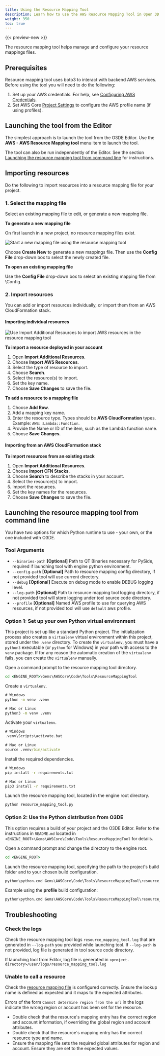 ```yaml
---
title: Using the Resource Mapping Tool
description: Learn how to use the AWS Resource Mapping Tool in Open 3D Engine.
weight: 350
toc: true
---
```


{{< preview-new >}}

The resource mapping tool helps manage and configure your resource mappings files.

## Prerequisites

Resource mapping tool uses boto3 to interact with backend AWS services. Before using the tool you will need to do the following:

1. Set up your AWS credentials. For help, see [Configuring AWS Credentials](./configuring-credentials.md).
1. Set AWS Core [Project Settings](./getting-started.md#project-settings) to configure the AWS profile name (if using profiles).

## Launching the tool from the Editor

The simplest approach is to launch the tool from the O3DE Editor. Use the **AWS - AWS Resource Mapping tool** menu item to launch the tool.

The tool can also be run independently of the Editor. See the section [Launching the resource mapping tool from command line](#launching-the-resource-mapping-tool-from-command-line) for instructions.

## Importing resources

Do the following to import resources into a resource mapping file for your project.

### 1. Select the mapping file

Select an existing mapping file to edit, or generate a new mapping file.

**To generate a new mapping file**

On first launch in a new project, no resource mapping files exist.

![Start a new mapping file using the resource mapping tool](/images/user-guide/gems/reference/aws/aws-core/resource-mapping-new.png)

Choose **Create New** to generate a new mappings file. Then use the **Config File** drop-down box to select the newly created file.

**To open an existing mapping file**

Use the **Config File** drop-down box to select an existing mapping file from <Project>\Config.

### 2. Import resources

You can add or import resources individually, or import them from an AWS CloudFormation stack.

#### Importing individual resources

![Use Import Additional Resources to import AWS resources in the resource mapping tool](/images/user-guide/gems/reference/aws/aws-core/resource-mapping-import.png)

**To import a resource deployed in your account**

1. Open **Import Additional Resources**.
1. Choose **Import AWS Resources**.
1. Select the type of resource to import.
1. Choose **Search**.
1. Select the resource(s) to import.
1. Set the key name.
1. Choose **Save Changes** to save the file.

**To add a resource to a mapping file**

1. Choose **Add Row**.
1. Add a mapping key name.
1. Enter the resource type. Types should be **AWS CloudFormation** types. Example: `AWS::Lambda::Function`.
1. Provide the Name or ID of the item, such as the Lambda function name.
1. Choose **Save Changes**.

#### Importing from an AWS CloudFormation stack

**To import resources from an existing stack**

1. Open **Import Additional Resources**.
1. Choose **Import CFN Stacks**.
1. Choose **Search** to describe the stacks in your account.
1. Select the resource(s) to import.
1. Import the resources.
1. Set the key names for the resources.
1. Choose **Save Changes** to save the file.

## Launching the resource mapping tool from command line

You have two options for which Python runtime to use - your own, or the one included with O3DE.

### Tool Arguments
* `--binaries-path` **[Optional]** Path to QT Binaries necessary for PySide, required if launching tool with engine python environment.
* `--config-path`   **[Optional]** Path to resource mapping config directory, if not provided tool will use current directory.
* `--debug`         **[Optional]** Execute on debug mode to enable DEBUG logging level.
* `--log-path`      **[Optional]** Path to resource mapping tool logging directory, if not provided tool will store logging under tool source code directory.
* `--profile`       **[Optional]** Named AWS profile to use for querying AWS resources, if not provided tool will use `default` aws profile.

### Option 1: Set up your own Python virtual environment

This project is set up like a standard Python project. The initialization process also creates a `virtualenv` virtual environment within this project, stored under the `.venv` directory. To create the `virtualenv`, you must have a `python3` executable (or `python` for Windows) in your path with access to the `venv` package. If for any reason the automatic creation of the `virtualenv` fails, you can create the `virtualenv` manually.

Open a command prompt to the resource mapping tool directory.

```cmd
cd <ENGINE_ROOT>\Gems\AWSCore\Code\Tools\ResourceMappingTool
```

Create a `virtualenv`.

```cmd
# Windows
python -m venv .venv

# Mac or Linux
python3 -m venv .venv
```

Activate your `virtualenv`.

```cmd
# Windows
.venv\Scripts\activate.bat

# Mac or Linux
source .venv/bin/activate
```

Install the required dependencies.

```cmd
# Windows
pip install -r requirements.txt

# Mac or Linux
pip3 install -r requirements.txt
```

Launch the resource mapping tool, located in the engine root directory.

```cmd
python resource_mapping_tool.py
```

### Option 2: Use the Python distribution from O3DE

This option requires a build of your project and the O3DE Editor. Refer to the instructions in `README.md` located in `<ENGINE_ROOT>\Gems\AWSCore\Code\Tools\ResourceMappingTool` for details.

Open a command prompt and change the directory to the engine root.

```cmd
cd <ENGINE_ROOT>
```

Launch the resource mapping tool, specifying the path to the project's build folder and to your chosen build configuration.

```cmd
python\python.cmd Gems\AWSCore\Code\Tools\ResourceMappingTool\resource_mapping_tool.py --binaries_path <PATH_TO_BUILD_FOLDER>\bin\<BUILD_CONFIGURATION>\AWSCoreEditorQtBin
```

Example using the **profile** build configuration:

```cmd
python\python.cmd Gems\AWSCore\Code\Tools\ResourceMappingTool\resource_mapping_tool.py --binaries_path C:\MyProject\bin\profile\AWSCoreEditorQtBin
```

## Troubleshooting

### Check the logs
Check the resource mapping tool logs `resource_mapping_tool.log` that are generated in `--log-path` you provided while launching tool. If `--log-path` is not provided, log file is generated in tool source code directory.

If launching tool from Editor, log file is generated in `<project-directory>/user/logs/resource_mapping_tool.log`

### Unable to call a resource
Check the [resource mapping file](/docs/user-guide/gems/reference/aws/aws-core/resource-mapping-files.md) is configured correctly. Ensure the lookup name is defined as expected and it maps to the expected attributes. 

Errors of the form ```Cannot determine region from the url``` in the logs indicate the wrong region or account has been set for the resource.
* Double check that the resource's mapping entry has the correct region and account information, if overriding the global region and account attributes.
* Double check that the resource's mapping entry has the correct resource type and name.
* Ensure the mapping file sets the required global attributes for region and account. Ensure they are set to the expected values.
